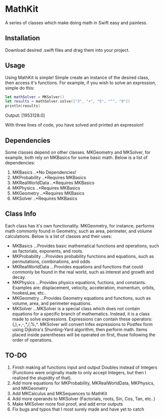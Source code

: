 # MathKit
A series of classes which make doing math in Swift easy and painless.

## Installation
Download desired .swift files and drag them into your project.

## Usage
Using MathKit is simple! Simple create an instance of the desired class, then access it's functions. For example, if you wish to solve an expression, simple do this:
```Swift
let mathSolver = MKSolver()
let results = mathSolver.solve(["3", "+", "5", "^", "9"])
println(results)
```
Output:
[1953128.0]

With three lines of code, you have solved and printed an expression!

## Dependencies
Some classes depend on other classes. MKGeometry and MKSolver, for example, both rely on MKBasics for some basic math. Below is a list of dependencies:
1. MKBasics
..*No Dependencies!
2. MKProbability
..*Requires MKBasics
3. MKRealWorldData
..*Requires MKBasics
4. MKPhysics
..*Requires MKBasics
5. MKGeometry
..*Requires MKBasics
6. MKSolver
..*Requires MKBasics

## Class Info
Each class has it's own functionality. MKGeometry, for instance, performs math commonly found in Geometry, such as area, perimeter, and volume calculations. Below is a list of classes and their uses:
* MKBasics
...Provides basic mathematical functions and operations, such as factorials, exponents, and roots.
* MKProbability
...Provides probability functions and equations, such as permutations, combinations, and odds
* MKRealWorldData
...Provides equations and functions that could commonly be found in the real world, such as interest and growth and decay.
* MKPhysics
...Provides physics equations, fuctions, and constants. Examples are: displacement, velocity, acceleration, momentum, orbits, hookesLaw, etc..
* MKGeometry
...Provides Geometry equations and functions, such as volume, area, and perimeter equations.
* MKSolver
...MKSolver is a special class which does not contain equations for a specific branch of mathematics. Instead, it is a class made to solve expressions. Expressions can contain these operators: (,),+,-,*,/,%,^. MKSolver will convert Infex expressions to Postfex form using Dijkstra's Shunting-Yard algorithm, then perform math. Items placed inside parentheses will be operated on first, thuse following the order of operations. 

## TO-DO
1. Finish making all functions input and output Doubles instead of Integers (Functions were originally made to only accept Integers, but then I realized the stupidity of that).
2. Add more equations for MKProbability, MKRealWorldData, MKPhysics, and MKGeometry
3. Add MKCalculus and MKSequences to MathKit
4. Add more operands to MKSolver (Factorials, roots, Sin, Cos, Tan, etc..)
5. Make MKSolver more fool proof, and add error outputs
6. Fix bugs and typos that I most surely made and have yet to catch
